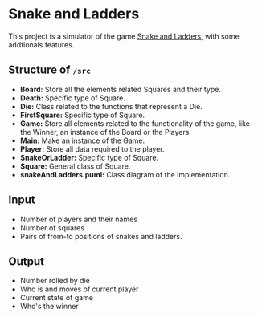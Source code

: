 # Snake and Ladders
This project is a simulator of the game [Snake and Ladders](https://en.wikipedia.org/wiki/Snakes_and_ladders), with some addtionals features.

## Structure of <small>`/src`</small>
* **Board:** Store all the elements related Squares and their type.
* **Death:** Specific type of Square.
* **Die:** Class related to the functions that represent a Die.
* **FirstSquare:** Specific type of Square.
* **Game:** Store all elements related to the functionality of the game, like the Winner, an instance of the Board or the Players.
* **Main:** Make an instance of the Game.
* **Player:** Store all data required to the player.
* **SnakeOrLadder:** Specific type of Square.
* **Square:** General class of Square.
* **snakeAndLadders.puml:** Class diagram of the implementation.

## Input
* Number of players and their names
* Number of squares
* Pairs of from-to positions of snakes and ladders.

## Output 
* Number rolled by die
* Who is and moves of current player
* Current state of game
* Who's the winner